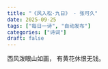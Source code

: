 ```yaml
---
title: "《风入松·九日》 - 张可久"
date: 2025-09-25
tags: ["每日一诗", "自动发布"]
categories: ["诗词"]
draft: false
---
```


西风泼眼山如画，
有黄花休恨无钱。

